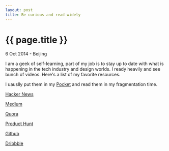 ```yaml
---
layout: post
title: Be curious and read widely
---
```


{{ page.title }}
================

<p class="meta">6 Oct 2014 - Beijing</p>

I am a geek of self-learning, part of my job is to stay up to date with what is happening in the tech industry and design worlds. I ready heavily and see bunch of videos. Here's a list of my favorite resources.

I uauslly put them in my [Pocket](http://getpocket.com/) and read them in my fragmentation time. 


[Hacker News](http://news.ycombinator.com/)

[Medium](https://medium.com/)

[Quora](http://www.quora.com/)

[Product Hunt](http://www.producthunt.com/)

[Github](https://github.com/)

[Dribbble](http://dribbble.com/)


